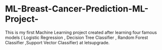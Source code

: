 # ML-Breast-Cancer-Prediction-ML-Project-
This is my first Machine Learning project created after learning four famous models ( Logistic Regression , Decision Tree Classifier , Random Forest Classifier ,Support Vector Classifier) at letsupgrade.
